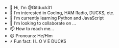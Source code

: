 - 👋 Hi, I’m @Gitduck31
- 👀 I’m interested in Coding, HAM Radio, DUCKS, etc.
- 🌱 I’m currently learning Python and JavaScript
- 💞️ I’m looking to collaborate on ...
- 📫 How to reach me...
- 😄 Pronouns: He/Him
- ⚡ Fun fact: I  L O V E  DUCKS

<!---
Gitduck31/Gitduck31 is a ✨ special ✨ repository because its `README.md` (this file) appears on your GitHub profile.
You can click the Preview link to take a look at your changes.
--->
